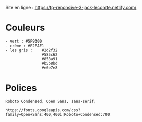 
Site en ligne : https://tp-reponsive-3-jack-lecomte.netlify.com/





# Couleurs

    - vert : #5F9300
    - crème : #F2EAE1
    - les gris :    #2d2f32
                    #585c62
                    #858a91
                    #b5b8bd
                    #e6e7e8

# Polices

    Roboto Condensed, Open Sans, sans-serif;

    https://fonts.googleapis.com/css?family=Open+Sans:400,400i|Roboto+Condensed:700

